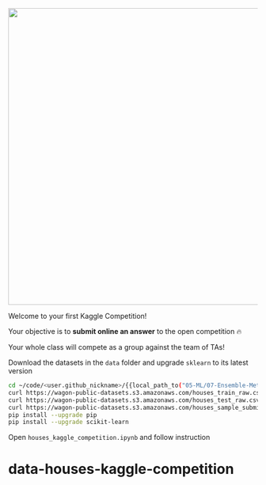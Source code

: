 <img src='https://wagon-public-datasets.s3.amazonaws.com/data-science-images/ML/kaggle-batch-challenge.png' width=600>

Welcome to your first Kaggle Competition!

Your objective is to **submit online an answer** to the open competition 🔥

Your whole class will compete as a group against the team of TAs!

Download the datasets in the `data` folder and upgrade `sklearn` to its latest version

```bash
cd ~/code/<user.github_nickname>/{{local_path_to("05-ML/07-Ensemble-Methods/01-Houses-Kaggle-Competition")}}
curl https://wagon-public-datasets.s3.amazonaws.com/houses_train_raw.csv > data/train.csv
curl https://wagon-public-datasets.s3.amazonaws.com/houses_test_raw.csv > data/test.csv
curl https://wagon-public-datasets.s3.amazonaws.com/houses_sample_submission.csv > data/sample_submission.csv
pip install --upgrade pip
pip install --upgrade scikit-learn
```

Open `houses_kaggle_competition.ipynb` and follow instruction
# data-houses-kaggle-competition
